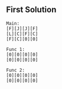 First Solution
--------------

```
Main:
[F][J][J][F]
[L][C][F][C]
[F][C][0][0]

Func 1:
[0][0][0][0]
[0][0][0][0]

Func 2:
[0][0][0][0]
[0][0][0][0]
```
